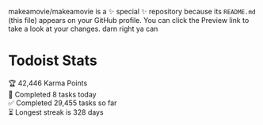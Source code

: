 makeamovie/makeamovie is a ✨ special ✨ repository because its `README.md` (this file) appears on your GitHub profile.
You can click the Preview link to take a look at your changes. darn right ya can

# Todoist Stats

<!-- TODO-IST:START -->
🏆  42,446 Karma Points           
🌸  Completed 8 tasks today           
✅  Completed 29,455 tasks so far           
⏳  Longest streak is 328 days
<!-- TODO-IST:END -->